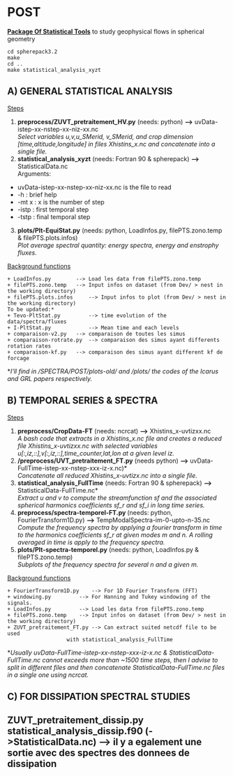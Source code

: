 # POST
<ins><strong>Package Of Statistical Tools</strong></ins> to study geophysical flows in spherical geometry

```
cd spherepack3.2
make
cd ..
make statistical_analysis_xyzt
```

## A) GENERAL STATISTICAL ANALYSIS

<ins>Steps</ins>
1. <strong>preprocess/ZUVT_pretraitement_HV.py</strong> (needs: python)    		<strong>--></strong> uvData-istep-xx-nstep-xx-niz-xx.nc <br/>
<em>Select variables u,v,u_SMerid, v_SMerid, and crop dimension [time,altitude,longitude] in files Xhistins_x.nc and concatenate into a single file.</em>
2. <strong>statistical_analysis_xyzt</strong> (needs: Fortran 90 & spherepack)  	<strong>--></strong> StatisticalData.nc <br/>
Arguments:
+ uvData-istep-xx-nstep-xx-niz-xx.nc is the file to read
+ -h    : brief help
+ -mt x : x is the number of step
+ -istp : first temporal step
+ -tstp : final temporal step
3. <strong>plots/Plt-EquiStat.py</strong> (needs: python, LoadInfos.py, filePTS.zono.temp & filePTS.plots.infos)<br/>
<em>Plot average spectral quantity: energy spectra, energy and enstrophy fluxes.</em>

<ins>Background functions</ins>
```
+ LoadInfos.py		  --> Load les data from filePTS.zono.temp
+ filePTS.zono.temp	  --> Input infos on dataset (from Dev/ > nest in the working directory)
+ filePTS.plots.infos	  --> Input infos to plot (from Dev/ > nest in the working directory)
To be updated:*
+ Tevo-PltStat.py         --> time evolution of the data/spectra/fluxes
+ I-PltStat.py            --> Mean time and each levels
+ comparaison-v2.py	  --> comparaison de toutes les simus
+ comparaison-rotrate.py  --> comparaison des simus ayant differents rotation rates
+ comparaison-kf.py	  --> comparaison des simus ayant different kf de forcage
```

*<em>I'll find in /SPECTRA/POST/plots-old/ and /plots/ the codes of the Icarus and GRL papers respectively.</em>

## B) TEMPORAL SERIES & SPECTRA

<ins>Steps</ins>
1. <strong>preprocess/CropData-FT</strong> (needs: ncrcat)   <strong>--></strong> Xhistins_x-uvtizxx.nc <br/>
<em> A bash code that extracts in a Xhistins_x.nc file and creates a reduced file Xhistins_x-uvtizxx.nc with selected variables u[:,iz,::],v[:,iz,::],time_counter,lat,lon at a given level iz.</em>
2. <strong>/preprocess/UVT_pretraitement_FT.py</strong> (needs python)     <strong>--></strong> uvData-FullTime-istep-xx-nstep-xxx-iz-x.nc)*  <br/>
<em>Concatenate all reduced Xhistins_x-uvtizx.nc into a single file.</em>
3. <strong>statistical_analysis_FullTime</strong> (needs: Fortran 90 & spherepack)    <strong>--></strong> StatisticalData-FullTime.nc* <br/>
<em>Extract u and v to compute the streamfunction sf and the associated spherical harmonics coefficients sf_r and sf_i in long time series.</em>
4. <strong>preprocess/spectra-temporel-FT.py </strong> (needs: python, FourierTransform1D.py)  <strong>--></strong> TempModalSpectra-im-0-upto-n-35.nc <br/>
<em>Compute the frequency spectra by applying a fourier transform in time to the harmonics coefficients sf_r at given modes m and n. A rolling averaged in time is apply to the frequency spectra. </em>
5. <strong>plots/Plt-spectra-temporel.py</strong> (needs: python, LoadInfos.py & filePTS.zono.temp) <br/>
<em>Subplots of the frequency spectra for several n and a given m.</em>

<ins>Background functions</ins>
```
+ FourierTransform1D.py    --> For 1D Fourier Transform (FFT)
+ windowing.py		   --> For Hanning and Tukey windowing of the signals.
+ LoadInfos.py		   --> Load les data from filePTS.zono.temp
+ filePTS.zono.temp	   --> Input infos on dataset (from Dev/ > nest in the working directory)
+ ZUVT_pretraitement_FT.py --> Can extract suited netcdf file to be used 
			       with statistical_analysis_FullTime
```

*<em>Usually uvData-FullTime-istep-xx-nstep-xxx-iz-x.nc & StatisticalData-FullTime.nc cannot exceeds more than ~1500 time steps, then I advise to split in different files and then concatenate StatisticalData-FullTime.nc files in a single one using ncrcat.</em>

## C) FOR DISSIPATION SPECTRAL STUDIES

ZUVT_pretraitement_dissip.py 
statistical_analysis_dissip.f90 (->StatisticalData.nc) --> il y a egalement une sortie avec des spectres des donnees de dissipation
----- 
